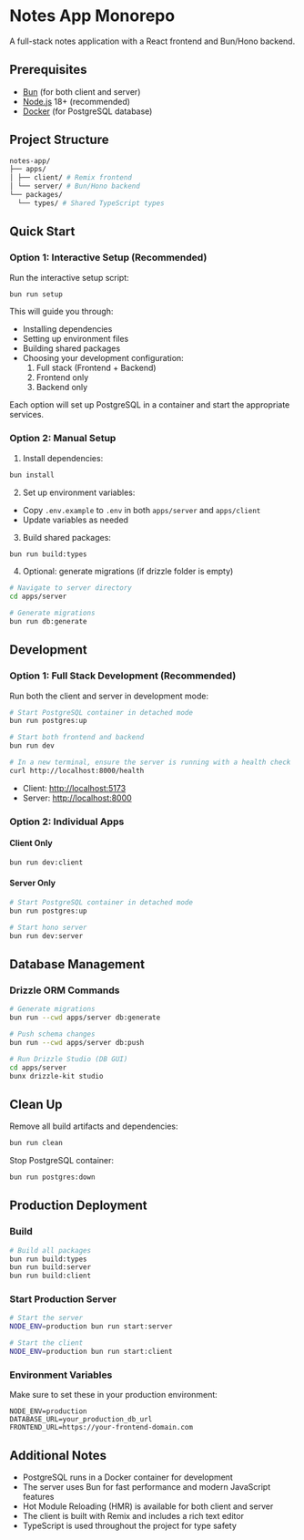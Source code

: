 # Notes App Monorepo

A full-stack notes application with a React frontend and Bun/Hono backend.

## Prerequisites

- [Bun](https://bun.sh) (for both client and server)
- [Node.js](https://nodejs.org/) 18+ (recommended)
- [Docker](https://www.docker.com/) (for PostgreSQL database)

## Project Structure

```bash
notes-app/
├── apps/
│ ├── client/ # Remix frontend
│ └── server/ # Bun/Hono backend
└── packages/
  └── types/ # Shared TypeScript types
```

## Quick Start

### Option 1: Interactive Setup (Recommended)

Run the interactive setup script:

```bash
bun run setup
```

This will guide you through:

- Installing dependencies
- Setting up environment files
- Building shared packages
- Choosing your development configuration:
  1. Full stack (Frontend + Backend)
  2. Frontend only
  3. Backend only

Each option will set up PostgreSQL in a container and start the appropriate services.

### Option 2: Manual Setup

1. Install dependencies:

```bash
bun install
```

2. Set up environment variables:

- Copy `.env.example` to `.env` in both `apps/server` and `apps/client`
- Update variables as needed

3. Build shared packages:

```bash
bun run build:types
```

4. Optional: generate migrations (if drizzle folder is empty)

```bash
# Navigate to server directory
cd apps/server

# Generate migrations
bun run db:generate
```

## Development

### Option 1: Full Stack Development (Recommended)

Run both the client and server in development mode:

```bash
# Start PostgreSQL container in detached mode
bun run postgres:up

# Start both frontend and backend
bun run dev

# In a new terminal, ensure the server is running with a health check
curl http://localhost:8000/health
```

- Client: [http://localhost:5173](http://localhost:5173)
- Server: [http://localhost:8000](http://localhost:8000)

### Option 2: Individual Apps

#### Client Only

```bash
bun run dev:client
```

#### Server Only

```bash
# Start PostgreSQL container in detached mode
bun run postgres:up

# Start hono server
bun run dev:server
```

## Database Management

### Drizzle ORM Commands

```bash
# Generate migrations
bun run --cwd apps/server db:generate

# Push schema changes
bun run --cwd apps/server db:push

# Run Drizzle Studio (DB GUI)
cd apps/server
bunx drizzle-kit studio
```

## Clean Up

Remove all build artifacts and dependencies:

```bash
bun run clean
```

Stop PostgreSQL container:

```bash
bun run postgres:down
```

## Production Deployment

### Build

```bash
# Build all packages
bun run build:types
bun run build:server
bun run build:client
```

### Start Production Server

```bash
# Start the server
NODE_ENV=production bun run start:server

# Start the client
NODE_ENV=production bun run start:client
```

### Environment Variables

Make sure to set these in your production environment:

```env
NODE_ENV=production
DATABASE_URL=your_production_db_url
FRONTEND_URL=https://your-frontend-domain.com
```

## Additional Notes

- PostgreSQL runs in a Docker container for development
- The server uses Bun for fast performance and modern JavaScript features
- Hot Module Reloading (HMR) is available for both client and server
- The client is built with Remix and includes a rich text editor
- TypeScript is used throughout the project for type safety
